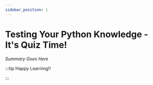 ```yaml
---
sidebar_position: 1
---
```


# Testing Your Python Knowledge - It's Quiz Time!

_Summary Goes Here_

:::tip Happy Learning!!

<QuestButton text="Go To Quest" link="https://app.stackup.dev/quest_page/testing-your-python-knowledge---its-quiz-time" />

:::
